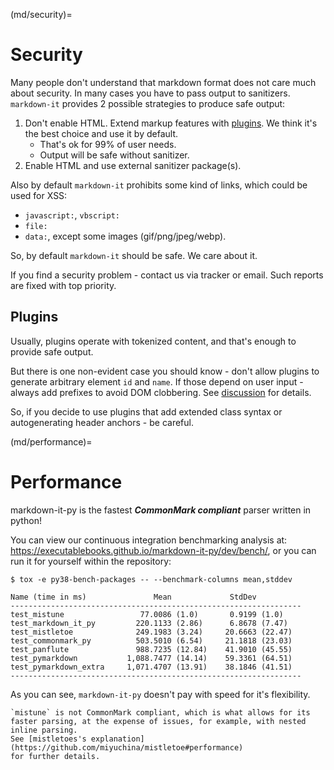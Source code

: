 (md/security)=

# Security

Many people don't understand that markdown format does not care much about security.
In many cases you have to pass output to sanitizers.
`markdown-it` provides 2 possible strategies to produce safe output:

1. Don't enable HTML. Extend markup features with [plugins](md/plugins).
   We think it's the best choice and use it by default.
   - That's ok for 99% of user needs.
   - Output will be safe without sanitizer.
2. Enable HTML and use external sanitizer package(s).

Also by default `markdown-it` prohibits some kind of links, which could be used
for XSS:

- `javascript:`, `vbscript:`
- `file:`
- `data:`, except some images (gif/png/jpeg/webp).

So, by default `markdown-it` should be safe. We care about it.

If you find a security problem - contact us via tracker or email.
Such reports are fixed with top priority.

## Plugins

Usually, plugins operate with tokenized content, and that's enough to provide safe output.

But there is one non-evident case you should know - don't allow plugins to generate arbitrary element `id` and `name`.
If those depend on user input - always add prefixes to avoid DOM clobbering.
See [discussion](https://github.com/markdown-it/markdown-it/issues/28) for details.

So, if you decide to use plugins that add extended class syntax or autogenerating header anchors - be careful.

(md/performance)=

# Performance

markdown-it-py is the fastest _**CommonMark compliant**_ parser written in python!

You can view our continuous integration benchmarking analysis at: <https://executablebooks.github.io/markdown-it-py/dev/bench/>,
or you can run it for yourself within the repository:

```console
$ tox -e py38-bench-packages -- --benchmark-columns mean,stddev

Name (time in ms)               Mean             StdDev
-----------------------------------------------------------------
test_mistune                 77.0086 (1.0)       0.9199 (1.0)
test_markdown_it_py         220.1133 (2.86)      6.8678 (7.47)
test_mistletoe              249.1983 (3.24)     20.6663 (22.47)  
test_commonmark_py          503.5010 (6.54)     21.1818 (23.03)  
test_panflute               988.7235 (12.84)    41.9010 (45.55)  
test_pymarkdown           1,088.7477 (14.14)    59.3361 (64.51)  
test_pymarkdown_extra     1,071.4707 (13.91)    38.1846 (41.51)  
-----------------------------------------------------------------
```

As you can see, `markdown-it-py` doesn't pay with speed for it's flexibility.

```{note}
`mistune` is not CommonMark compliant, which is what allows for its
faster parsing, at the expense of issues, for example, with nested inline parsing.
See [mistletoes's explanation](https://github.com/miyuchina/mistletoe#performance)
for further details.
```
